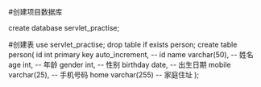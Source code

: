 #创建项目数据库

create database servlet_practise;

#创建表
use servlet_practise;
drop table if exists person;
create table person(
    id int primary key auto_increment,  -- id
    name varchar(50),                   -- 姓名
    age int,                            -- 年龄
    gender int,                         -- 性别
    birthday date,                      -- 出生日期
    mobile varchar(25),                 -- 手机号码
    home  varchar(255)                  -- 家庭住址
);